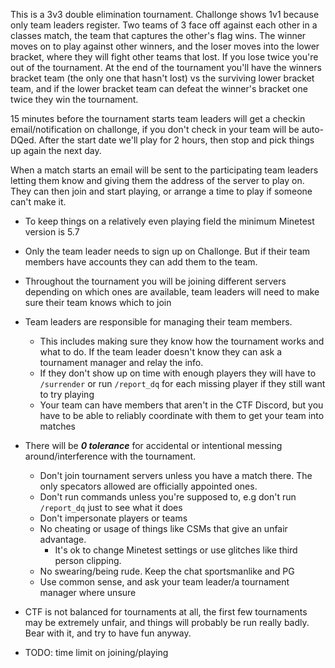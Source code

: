 This is a 3v3 double elimination tournament. Challonge shows 1v1 because only team leaders register.
Two teams of 3 face off against each other in a classes match, the team that captures the other's flag wins. The winner moves on to play against other winners, and the loser moves into the lower bracket, where they will fight other teams that lost.
If you lose twice you're out of the tournament. At the end of the tournament you'll have the winners bracket team (the only one that hasn't lost) vs the surviving lower bracket team, and if the lower bracket team can defeat the winner's bracket one twice they win the tournament.

15 minutes before the tournament starts team leaders will get a checkin email/notification on challonge, if you don't check in your team will be auto-DQed.
After the start date we'll play for 2 hours, then stop and pick things up again the next day.

When a match starts an email will be sent to the participating team leaders letting them know and giving them the address of the server to play on.
They can then join and start playing, or arrange a time to play if someone can't make it.

- To keep things on a relatively even playing field the minimum Minetest version is 5.7
- Only the team leader needs to sign up on Challonge. But if their team members have accounts they can add them to the team.
- Throughout the tournament you will be joining different servers depending on which ones are available, team leaders will need to make sure their team knows which to join
- Team leaders are responsible for managing their team members.
  - This includes making sure they know how the tournament works and what to do. If the team leader doesn't know they can ask a tournament manager and relay the info.
  - If they don't show up on time with enough players they will have to `/surrender` or run `/report_dq` for each missing player if they still want to try playing
  - Your team can have members that aren't in the CTF Discord, but you have to be able to reliably coordinate with them to get your team into matches
- There will be *__0 tolerance__* for accidental or intentional messing around/interference with the tournament.
  - Don't join tournament servers unless you have a match there. The only specators allowed are officially appointed ones.
  - Don't run commands unless you're supposed to, e.g don't run `/report_dq` just to see what it does
  - Don't impersonate players or teams
  - No cheating or usage of things like CSMs that give an unfair advantage.
    - It's ok to change Minetest settings or use glitches like third person clipping.
  - No swearing/being rude. Keep the chat sportsmanlike and PG
  - Use common sense, and ask your team leader/a tournament manager where unsure
- CTF is not balanced for tournaments at all, the first few tournaments may be extremely unfair, and things will probably be run really badly. Bear with it, and try to have fun anyway.


- TODO: time limit on joining/playing